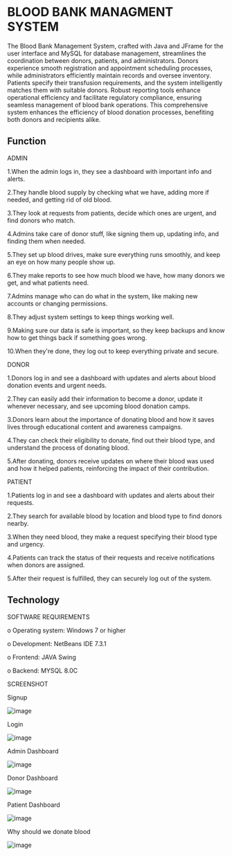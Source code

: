 
# BLOOD BANK MANAGMENT SYSTEM 

The Blood Bank Management System, crafted with Java and JFrame for the user interface and MySQL for database management, streamlines the coordination between donors, patients, and administrators. Donors experience smooth registration and appointment scheduling processes, while administrators efficiently maintain records and oversee inventory. Patients specify their transfusion requirements, and the system intelligently matches them with suitable donors. Robust reporting tools enhance operational efficiency and facilitate regulatory compliance, ensuring seamless management of blood bank operations. This comprehensive system enhances the efficiency of blood donation processes, benefiting both donors and recipients alike.









## Function

ADMIN

1.When the admin logs in, they see a dashboard with important info and alerts.

2.They handle blood supply by checking what we have, adding more if needed, and getting rid of old blood.

3.They look at requests from patients, decide which ones are urgent, and find donors who match.

4.Admins take care of donor stuff, like signing them up, updating info, and finding them when needed.

5.They set up blood drives, make sure everything runs smoothly, and keep an eye on how many people show up.

6.They make reports to see how much blood we have, how many donors we get, and what patients need.

7.Admins manage who can do what in the system, like making new accounts or changing permissions.

8.They adjust system settings to keep things working well.

9.Making sure our data is safe is important, so they keep backups and know how to get things back if something goes wrong.

10.When they're done, they log out to keep everything private and secure.

DONOR

1.Donors log in and see a dashboard with updates and alerts about blood donation events and urgent needs.

2.They can easily add their information to become a donor, update it whenever necessary, and see upcoming blood donation camps.

3.Donors learn about the importance of donating blood and how it saves lives through educational content and awareness campaigns.

4.They can check their eligibility to donate, find out their blood type, and understand the process of donating blood.

5.After donating, donors receive updates on where their blood was used and how it helped patients, reinforcing the impact of their contribution.

PATIENT

1.Patients log in and see a dashboard with updates and alerts about their requests.

2.They search for available blood by location and blood type to find donors nearby.

3.When they need blood, they make a request specifying their blood type and urgency.

4.Patients can track the status of their requests and receive notifications when donors are assigned.

5.After their request is fulfilled, they can securely log out of the system.














## Technology

SOFTWARE REQUIREMENTS

o	Operating system: Windows 7 or higher

o	Development: NetBeans  IDE 7.3.1

o	Frontend: JAVA Swing

o	Backend: MYSQL 8.0C

SCREENSHOT

Signup

![image](https://github.com/priya3624/bloodbank/assets/161064853/45cc8262-570f-4263-b4a6-393b162b142e)

Login

![image](https://github.com/priya3624/bloodbank/assets/161064853/65f13971-4da0-4bd5-a2b6-02aa160b8c8a)

Admin Dashboard

![image](https://github.com/priya3624/bloodbank/assets/161064853/318d663e-7c8f-40e1-a12f-c87b963b3b9c)

Donor Dashboard 

![image](https://github.com/priya3624/bloodbank/assets/161064853/2db22112-d36b-461f-9b2b-56b72363f043)

Patient Dashboard

![image](https://github.com/priya3624/bloodbank/assets/161064853/e85aaf8c-a139-42a5-b8b4-4943edfecae5)

Why should we donate blood

![image](https://github.com/priya3624/bloodbank/assets/161064853/b35287fb-04de-4c6a-9d0d-6fbfa48dc349)










